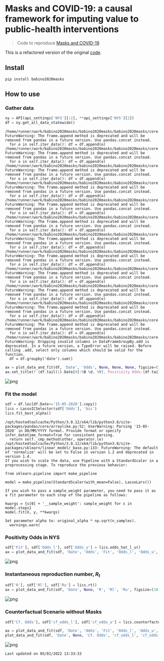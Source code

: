 # Masks and COVID-19: a causal framework for imputing value to public-health interventions
> Code to reproduce <a href='https://arxiv.org/abs/2006.05532'>Masks and COVID-19</a>.


This is a refactored version of the original [code](https://github.com/ababino/corona). 

## Install

`pip install babino2020masks`

## How to use

### Gather data

```python
ny = API(api_settings['NYS'][:2], **api_settings['NYS'][2])
df = ny.get_all_data_statewide()
```

    /home/runner/work/babino2020masks/babino2020masks/babino2020masks/core.py:63: FutureWarning: The frame.append method is deprecated and will be removed from pandas in a future version. Use pandas.concat instead.
      for o in self.iter_data(): df = df.append(o)
    /home/runner/work/babino2020masks/babino2020masks/babino2020masks/core.py:63: FutureWarning: The frame.append method is deprecated and will be removed from pandas in a future version. Use pandas.concat instead.
      for o in self.iter_data(): df = df.append(o)
    /home/runner/work/babino2020masks/babino2020masks/babino2020masks/core.py:63: FutureWarning: The frame.append method is deprecated and will be removed from pandas in a future version. Use pandas.concat instead.
      for o in self.iter_data(): df = df.append(o)
    /home/runner/work/babino2020masks/babino2020masks/babino2020masks/core.py:63: FutureWarning: The frame.append method is deprecated and will be removed from pandas in a future version. Use pandas.concat instead.
      for o in self.iter_data(): df = df.append(o)
    /home/runner/work/babino2020masks/babino2020masks/babino2020masks/core.py:63: FutureWarning: The frame.append method is deprecated and will be removed from pandas in a future version. Use pandas.concat instead.
      for o in self.iter_data(): df = df.append(o)
    /home/runner/work/babino2020masks/babino2020masks/babino2020masks/core.py:63: FutureWarning: The frame.append method is deprecated and will be removed from pandas in a future version. Use pandas.concat instead.
      for o in self.iter_data(): df = df.append(o)
    /home/runner/work/babino2020masks/babino2020masks/babino2020masks/core.py:63: FutureWarning: The frame.append method is deprecated and will be removed from pandas in a future version. Use pandas.concat instead.
      for o in self.iter_data(): df = df.append(o)
    /home/runner/work/babino2020masks/babino2020masks/babino2020masks/core.py:63: FutureWarning: The frame.append method is deprecated and will be removed from pandas in a future version. Use pandas.concat instead.
      for o in self.iter_data(): df = df.append(o)
    /home/runner/work/babino2020masks/babino2020masks/babino2020masks/core.py:63: FutureWarning: The frame.append method is deprecated and will be removed from pandas in a future version. Use pandas.concat instead.
      for o in self.iter_data(): df = df.append(o)
    /home/runner/work/babino2020masks/babino2020masks/babino2020masks/core.py:63: FutureWarning: The frame.append method is deprecated and will be removed from pandas in a future version. Use pandas.concat instead.
      for o in self.iter_data(): df = df.append(o)
    /home/runner/work/babino2020masks/babino2020masks/babino2020masks/core.py:63: FutureWarning: The frame.append method is deprecated and will be removed from pandas in a future version. Use pandas.concat instead.
      for o in self.iter_data(): df = df.append(o)
    /home/runner/work/babino2020masks/babino2020masks/babino2020masks/core.py:63: FutureWarning: The frame.append method is deprecated and will be removed from pandas in a future version. Use pandas.concat instead.
      for o in self.iter_data(): df = df.append(o)
    /home/runner/work/babino2020masks/babino2020masks/babino2020masks/core.py:78: FutureWarning: Dropping invalid columns in DataFrameGroupBy.add is deprecated. In a future version, a TypeError will be raised. Before calling .add, select only columns which should be valid for the function.
      df = df.groupby('date').sum()


```python
ax = plot_data_and_fit(df, 'Date', 'Odds', None, None, None, figsize=(10, 7))
ax.set_title(f'{df.tail(1).Date[0]:%B %d, %Y}, Positivity Odds:{df.tail(1).Odds[0]:2.3}');
```


    
![png](docs/images/output_6_0.png)
    


### Fit the model

```python
sdf = df.loc[df.Date<='15-05-2020'].copy()
lics = LassoICSelector(sdf['Odds'], 'bic')
lics.fit_best_alpha()
```

    /opt/hostedtoolcache/Python/3.8.12/x64/lib/python3.8/site-packages/pandas/core/arraylike.py:52: UserWarning: Parsing '15-05-2020' in DD/MM/YYYY format. Provide format or specify infer_datetime_format=True for consistent parsing.
      return self._cmp_method(other, operator.le)
    /opt/hostedtoolcache/Python/3.8.12/x64/lib/python3.8/site-packages/sklearn/linear_model/_base.py:133: FutureWarning: The default of 'normalize' will be set to False in version 1.2 and deprecated in version 1.4.
    If you wish to scale the data, use Pipeline with a StandardScaler in a preprocessing stage. To reproduce the previous behavior:
    
    from sklearn.pipeline import make_pipeline
    
    model = make_pipeline(StandardScaler(with_mean=False), LassoLars())
    
    If you wish to pass a sample_weight parameter, you need to pass it as a fit parameter to each step of the pipeline as follows:
    
    kwargs = {s[0] + '__sample_weight': sample_weight for s in model.steps}
    model.fit(X, y, **kwargs)
    
    Set parameter alpha to: original_alpha * np.sqrt(n_samples). 
      warnings.warn(


### Positivity Odds in NYS

```python
sdf['Fit'], sdf['Odds_l'], sdf['Odds_u'] = lics.odds_hat_l_u()
ax = plot_data_and_fit(sdf, 'Date', 'Odds', 'Fit', 'Odds_l', 'Odds_u', figsize=(10, 7))
```


    
![png](docs/images/output_10_0.png)
    


### Instantaneous reproduction number, $R_t$

```python
sdf['R'], sdf['Rl'], sdf['Ru'] = lics.rt()
ax = plot_data_and_fit(sdf, 'Date', None, 'R', 'Rl', 'Ru', figsize=(10, 7), logy=False, palette=[colorblind[1],colorblind[1]])
```


    
![png](docs/images/output_12_0.png)
    


### Counterfactual Scenario without  Masks

```python
sdf['Cf. Odds'], sdf['cf_odds_l'], sdf['cf_odds_u'] = lics.counterfactual()
```

```python
ax = plot_data_and_fit(sdf, 'Date', 'Odds', 'Fit', 'Odds_l', 'Odds_u', figsize=(10, 7))
plot_data_and_fit(sdf, 'Date', None, 'Cf. Odds', 'cf_odds_l', 'cf_odds_u', palette=[colorblind[2],colorblind[2]], ax=ax);
```


    
![png](docs/images/output_15_0.png)
    


    Last updated on 05/01/2022 13:33:33

